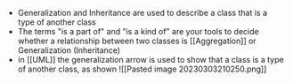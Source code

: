 - Generalization and Inheritance are used to describe a class that is a type of another class
- The terms "is a part of" and "is a kind of" are your tools to decide whether a relationship between two classes is [[Aggregation]] or Generalization (Inheritance)
- in [[UML]] the generalization arrow is used to show that a class is a type of another class, as shown
![[Pasted image 20230303210250.png]]

